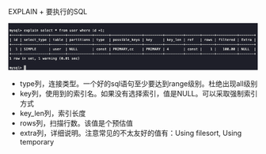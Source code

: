 EXPLAIN + 要执行的SQL

![执行计划](img/执行计划.png)

- type列，连接类型。一个好的sql语句至少要达到range级别。杜绝出现all级别
- key列，使用到的索引名。如果没有选择索引，值是NULL。可以采取强制索引方式
- key_len列，索引长度
- rows列，扫描行数。该值是个预估值
- extra列，详细说明。注意常见的不太友好的值有：Using filesort, Using temporary

